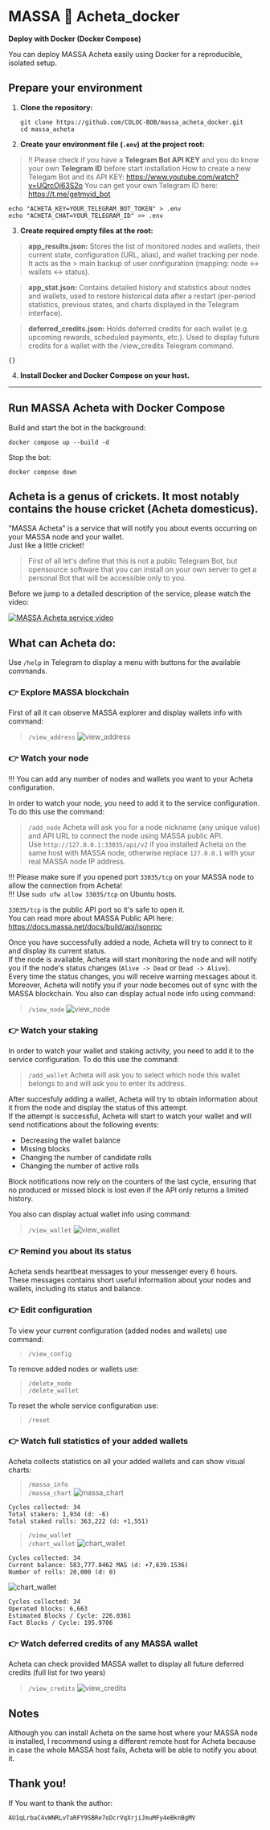 
# MASSA 🦗 Acheta_docker

**Deploy with Docker (Docker Compose)**

You can deploy MASSA Acheta easily using Docker for a reproducible, isolated setup.


## Prepare your environment

1. **Clone the repository:**

    ```
   git clone https://github.com/COLOC-BOB/massa_acheta_docker.git
   cd massa_acheta
    ```

2. **Create your environment file (`.env`) at the project root:**

> !! Please check if you have a **Telegram Bot API KEY** and you do know your own **Telegram ID** before start installation
> How to create a new Telegam Bot and its API KEY: https://www.youtube.com/watch?v=UQrcOj63S2o
> You can get your own Telegram ID here: https://t.me/getmyid_bot

   ```
   echo "ACHETA_KEY=YOUR_TELEGRAM_BOT_TOKEN" > .env
   echo "ACHETA_CHAT=YOUR_TELEGRAM_ID" >> .env
   ```
   

3. **Create required empty files at the root:**

> **app_results.json:**
> Stores the list of monitored nodes and wallets, their current state, configuration (URL, alias), and wallet tracking per node. It acts as the > main backup of user configuration (mapping: node <-> wallets <-> status).

> **app_stat.json:**
> Contains detailed history and statistics about nodes and wallets, used to restore historical data after a restart (per-period statistics,
> previous states, and charts displayed in the Telegram interface).

> **deferred_credits.json:**
> Holds deferred credits for each wallet (e.g. upcoming rewards, scheduled payments, etc.). Used to display future credits for a wallet with
> the /view_credits Telegram command.


   ```
   {}
   ```

4. **Install Docker and Docker Compose on your host.**

---

## Run MASSA Acheta with Docker Compose

Build and start the bot in the background:

```
docker compose up --build -d
```

Stop the bot:

```
docker compose down
```


## Acheta is a genus of crickets. It most notably contains the house cricket (Acheta domesticus).

"MASSA Acheta" is a service that will notify you about events occurring on your MASSA node and your wallet.\
Just like a little cricket!

>First of all let's define that this is not a public Telegram Bot, but opensource software that you can install on your own server to get a personal Bot that will be accessible only to you.

Before we jump to a detailed description of the service, please watch the video:

[![MASSA Acheta service video](https://img.youtube.com/vi/gdvuhe2iRyY/0.jpg)](https://www.youtube.com/watch?v=gdvuhe2iRyY)


## What can Acheta do:

Use `/help` in Telegram to display a menu with buttons for the available commands.

### 👉 Explore MASSA blockchain
First of all it can observe MASSA explorer and display wallets info with command:
> `/view_address`
![view_address](https://github.com/dex2code/massa_acheta/blob/main/img/view_address.png?raw=true)

### 👉 Watch your node
!!! You can add any number of nodes and wallets you want to your Acheta configuration.


In order to watch your node, you need to add it to the service configuration. To do this use the command:
> `/add_node`
Acheta will ask you for a node nickname (any unique value) and API URL to connect the node using MASSA public API.\
Use `http://127.0.0.1:33035/api/v2` if you installed Acheta on the same host with MASSA node, otherwise replace `127.0.0.1` with your real MASSA node IP address.

!!! Please make sure if you opened port `33035/tcp` on your MASSA node to allow the connection from Acheta!\
!!! Use `sudo ufw allow 33035/tcp` on Ubuntu hosts.

`33035/tcp` is the public API port so it's safe to open it.\
You can read more about MASSA Public API here: https://docs.massa.net/docs/build/api/jsonrpc


Once you have successfully added a node, Acheta will try to connect to it and display its current status.\
If the node is available, Acheta will start monitoring the node and will notify you if the node's status changes (`Alive -> Dead` or `Dead -> Alive`).\
Every time the status changes, you will receive warning messages about it.
Moreover, Acheta will notify you if your node becomes out of sync with the MASSA blockchain.
You also can display actual node info using command:
> `/view_node`
![view_node](https://github.com/dex2code/massa_acheta/blob/main/img/view_node.png?raw=true)

### 👉 Watch your staking
In order to watch your wallet and staking activity, you need to add it to the service configuration. To do this use the command:
> `/add_wallet`
Acheta will ask you to select which node this wallet belongs to and will ask you to enter its address.

After succesfuly adding a wallet, Acheta will try to obtain information about it from the node and display the status of this attempt.\
If the attempt is successful, Acheta will start to watch your wallet and will send notifications about the following events:
- Decreasing the wallet balance
- Missing blocks
- Changing the number of candidate rolls
- Changing the number of active rolls

Block notifications now rely on the counters of the last cycle, ensuring that no produced or missed block is lost even if the API only returns a limited history.

You also can display actual wallet info using command:
> `/view_wallet`
![view_wallet](https://github.com/dex2code/massa_acheta/blob/main/img/view_wallet.png?raw=true)

### 👉 Remind you about its status
Acheta sends heartbeat messages to your messenger every 6 hours.\
These messages contains short useful information about your nodes and wallets, including its status and balance.


### 👉 Edit configuration
To view your current configuration (added nodes and wallets) use command:
> `/view_config`

To remove added nodes or wallets use:
> `/delete_node`\
> `/delete_wallet`

To reset the whole service configuration use:
> `/reset`


### 👉 Watch full statistics of your added wallets
Acheta collects statistics on all your added wallets and can show visual charts:
> `/massa_info`\
> `/massa_chart`
![massa_chart](https://github.com/dex2code/massa_acheta/blob/main/img/massa_chart.jpg?raw=true)
```
Cycles collected: 34
Total stakers: 1,934 (d: -6)
Total staked rolls: 363,222 (d: +1,551)
```

> `/view_wallet`\
> `/chart_wallet`
![chart_wallet](https://github.com/dex2code/massa_acheta/blob/main/img/wallet_staking_chart.jpg?raw=true)
```
Cycles collected: 34
Current balance: 583,777.8462 MAS (d: +7,639.1536)
Number of rolls: 20,000 (d: 0)
```

![chart_wallet](https://github.com/dex2code/massa_acheta/blob/main/img/wallet_blocks_chart.jpg?raw=true)
```
Cycles collected: 34
Operated blocks: 6,663
Estimated Blocks / Cycle: 226.0361
Fact Blocks / Cycle: 195.9706
```

### 👉 Watch deferred credits of any MASSA wallet
Acheta can check provided MASSA wallet to display all future deferred credits (full list for two years)
> `/view_credits`
![view_credits](https://github.com/dex2code/massa_acheta/blob/main/img/view_credits.png?raw=true)

## Notes
Although you can install Acheta on the same host where your MASSA node is installed, I recommend using a different remote host for Acheta because in case the whole MASSA host fails, Acheta will be able to notify you about it.



## Thank you!
If You want to thank the author:
```
AU1qLrbaC4vWNRLvTaRFY9SBRe7oDcrVqXrjiJmuMFy4eBknBgMV
```
